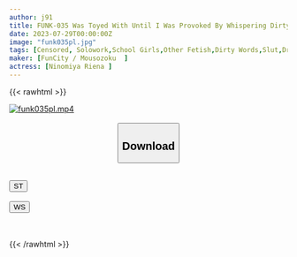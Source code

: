 ```yaml
---
author: j91
title: FUNK-035 Was Toyed With Until I Was Provoked By Whispering Dirty Words In A Barelyaba Situation To A Small Devil J System Of A Student Who Could Never Put Out My Hand And Blew A Man's Tide. Riena Ninomiya
date: 2023-07-29T00:00:00Z
image: "funk035pl.jpg"
tags: [Censored, Solowork,School Girls,Other Fetish,Dirty Words,Slut,Drama	]
maker: [FunCity / Mousozoku  ]
actress: [Ninomiya Riena ]
---
```



{{< rawhtml >}}

<div class="video" data-videoid="waqARpMWWBfJ97l">
    <a href="javascript:;">
        <img src="https://my.j91.asia/posts/funk035pl/funk035pl.jpg" width="WIDTH" height="HEIGHT" alt="funk035pl.mp4" loading="lazy">
    </a>
</div>

<script type="text/javascript" src="https://j91.asia/asset/on-demand-st.js"></script>

<br>
  <link rel="stylesheet" href="https://j91.asia/asset/bs5.css">
  
  <center>
  <button class="btn btn-primary" type="button" data-bs-toggle="collapse" data-bs-target=".multi-collapse" aria-expanded="false" aria-controls="multiCollapseExample1 multiCollapseExample2"><h2>Download</h2></button></center>
</p>
<div class="row">
  <div class="col">
    <div class="collapse multi-collapse" id="multiCollapseExample1">
      <div class="card card-body">
	      	      <br>
<div class="buttons">  
<a href="https://streamtape.to/v/waqARpMWWBfJ97l"><button class="btn-hover color-3"><i class="fa fa-download"></i> ST</button></a></div>
    </div>
  </div>
</div>
  <div class="col">
    <div class="collapse multi-collapse" id="multiCollapseExample2">
      <div class="card card-body">
	      <br>
<div class="buttons">
    <a href="https://wolfstream.tv/pl8n9ymg3x5i.html"><button class="btn-hover color-9"><i class="fa fa-download"></i> WS</button></a></div>
<br><br>
      </div>
    </div>
  </div>
</div>

{{< /rawhtml >}}
